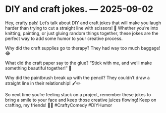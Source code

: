# DIY and craft jokes. — 2025-09-02

Hey, crafty pals! Let’s talk about DIY and craft jokes that will make you laugh harder than trying to cut a straight line with scissors! 🤣 Whether you’re into knitting, painting, or just gluing random things together, these jokes are the perfect way to add some humor to your creative process.

Why did the craft supplies go to therapy? They had way too much baggage! 😂

What did the craft paper say to the glue? “Stick with me, and we’ll make something beautiful together!” 🎨

Why did the paintbrush break up with the pencil? They couldn’t draw a straight line in their relationship! 🖌️✏️

So next time you’re feeling stuck on a project, remember these jokes to bring a smile to your face and keep those creative juices flowing! Keep on crafting, my friends! 💪✨ #CraftyComedy #DIYHumor